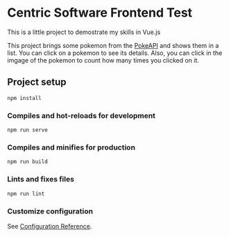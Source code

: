 # Centric Software Frontend Test

This is a little project to demostrate my skills in Vue.js

This project brings some pokemon from the [PokeAPI](https://pokeapi.co/) and shows them in a list. You can click on a pokemon to see its details.
Also, you can click in the imgage of the pokemon to count how many times you clicked on it.

## Project setup
```
npm install
```

### Compiles and hot-reloads for development
```
npm run serve
```

### Compiles and minifies for production
```
npm run build
```

### Lints and fixes files
```
npm run lint
```

### Customize configuration
See [Configuration Reference](https://cli.vuejs.org/config/).
